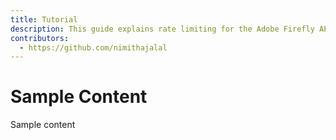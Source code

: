 ```yaml
---
title: Tutorial
description: This guide explains rate limiting for the Adobe Firefly API.
contributors:
  - https://github.com/nimithajalal
---
```

# Sample Content

Sample content
